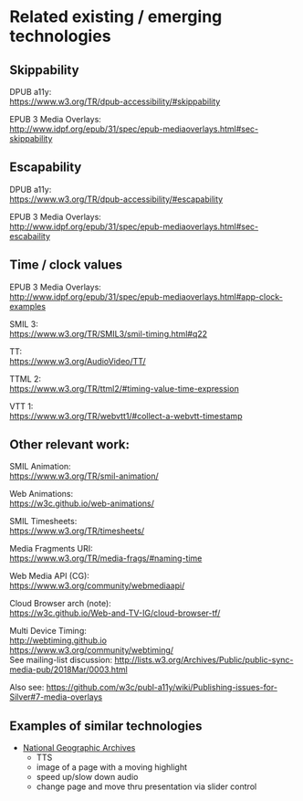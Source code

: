 # Related existing / emerging technologies

## Skippability

DPUB a11y:  
https://www.w3.org/TR/dpub-accessibility/#skippability

EPUB 3 Media Overlays:  
http://www.idpf.org/epub/31/spec/epub-mediaoverlays.html#sec-skippability

## Escapability

DPUB a11y:  
https://www.w3.org/TR/dpub-accessibility/#escapability

EPUB 3 Media Overlays:  
http://www.idpf.org/epub/31/spec/epub-mediaoverlays.html#sec-escabaility

## Time / clock values

EPUB 3 Media Overlays:  
http://www.idpf.org/epub/31/spec/epub-mediaoverlays.html#app-clock-examples

SMIL 3:  
https://www.w3.org/TR/SMIL3/smil-timing.html#q22

TT:  
https://www.w3.org/AudioVideo/TT/  

TTML 2:  
https://www.w3.org/TR/ttml2/#timing-value-time-expression

VTT 1:  
https://www.w3.org/TR/webvtt1/#collect-a-webvtt-timestamp

## Other relevant work:

SMIL Animation:  
https://www.w3.org/TR/smil-animation/

Web Animations:  
https://w3c.github.io/web-animations/

SMIL Timesheets:  
https://www.w3.org/TR/timesheets/

Media Fragments URI:  
https://www.w3.org/TR/media-frags/#naming-time  

Web Media API (CG):  
https://www.w3.org/community/webmediaapi/  

Cloud Browser arch (note):  
https://w3c.github.io/Web-and-TV-IG/cloud-browser-tf/  

Multi Device Timing:  
http://webtiming.github.io  
https://www.w3.org/community/webtiming/  
See mailing-list discussion:
http://lists.w3.org/Archives/Public/public-sync-media-pub/2018Mar/0003.html  

Also see: https://github.com/w3c/publ-a11y/wiki/Publishing-issues-for-Silver#7-media-overlays

## Examples of similar technologies

* [National Geographic Archives](https://archive.org/details/nationalgeograph21890nati/page/108/mode/2up)
    * TTS
    * image of a page with a moving highlight
    * speed up/slow down audio
    * change page and move thru presentation via slider control
